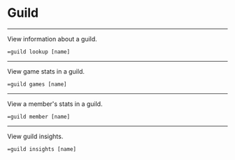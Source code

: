 # Guild
---
View information about a guild.
```
=guild lookup [name]
```
---
View game stats in a guild.
```
=guild games [name]
```
---
View a member's stats in a guild.
```
=guild member [name]
```
---
View guild insights.
```
=guild insights [name]
```
